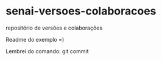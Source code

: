 # senai-versoes-colaboracoes
repositório de versões e colaborações

Readme do exemplo =)

Lembrei do comando: git commit